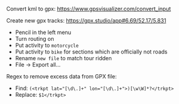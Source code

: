 Convert kml to gpx: https://www.gpsvisualizer.com/convert_input

Create new gpx tracks: https://gpx.studio/app#6.69/52.17/5.831
- Pencil in the left menu
- Turn routing on
- Put activity to `motorcycle` 
- Put activity to `bike` for sections which are officially not roads
- Rename `new file` to match tour ridden
- File -> Export all...
  
Regex to remove excess data from GPX file:
- Find: `(<trkpt lat="[\d\.]+" lon="[\d\.]+">)[\w\W]*?</trkpt>`
- Replace: `$1</trkpt>`
